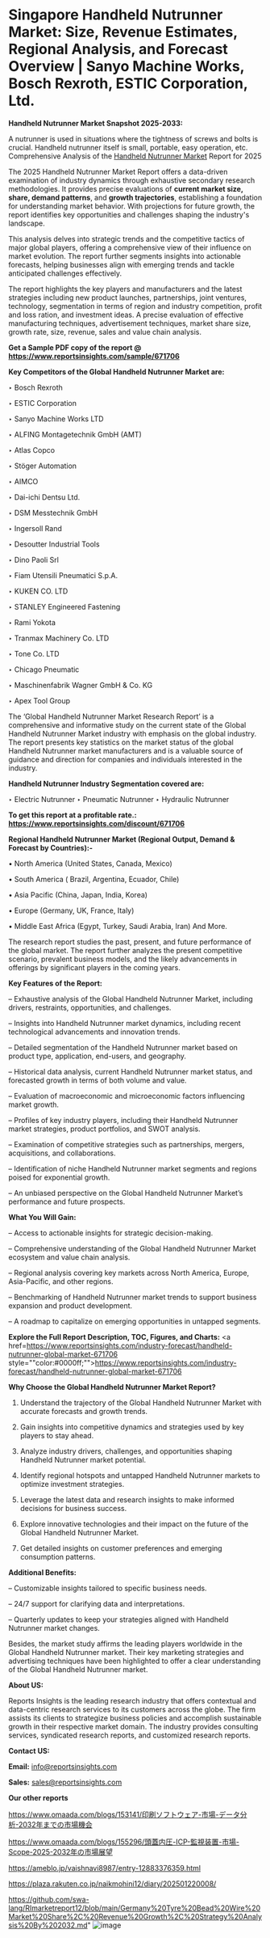 # Singapore Handheld Nutrunner Market: Size, Revenue Estimates, Regional Analysis, and Forecast Overview | Sanyo Machine Works, Bosch Rexroth, ESTIC Corporation, Ltd.

<strong>Handheld Nutrunner Market Snapshot 2025-2033:</strong>

A nutrunner is used in situations where the tightness of screws and bolts is crucial. Handheld nutrunner itself is small, portable, easy operation, etc. Comprehensive Analysis of the <a href=https://www.reportsinsights.com/sample/671706>Handheld Nutrunner Market</a> Report for 2025

The 2025 Handheld Nutrunner Market Report offers a data-driven examination of industry dynamics through exhaustive secondary research methodologies. It provides precise evaluations of <strong>current market size, share, demand patterns</strong>, and <strong>growth trajectories</strong>, establishing a foundation for understanding market behavior. With projections for future growth, the report identifies key opportunities and challenges shaping the industry's landscape.

This analysis delves into strategic trends and the competitive tactics of major global players, offering a comprehensive view of their influence on market evolution. The report further segments insights into actionable forecasts, helping businesses align with emerging trends and tackle anticipated challenges effectively.

The report highlights the key players and manufacturers and the latest strategies including new product launches, partnerships, joint ventures, technology, segmentation in terms of region and industry competition, profit and loss ration, and investment ideas. A precise evaluation of effective manufacturing techniques, advertisement techniques, market share size, growth rate, size, revenue, sales and value chain analysis.

<strong>Get a Sample PDF copy of the report @ <a href=https://www.reportsinsights.com/sample/671706 style=color:#0000ff;>https://www.reportsinsights.com/sample/671706</a></strong>

<strong>Key Competitors of the Global Handheld Nutrunner Market are:</strong>

‣ Bosch Rexroth

‣ ESTIC Corporation

‣ Sanyo Machine Works LTD

‣ ALFING Montagetechnik GmbH (AMT)

‣ Atlas Copco

‣ Stöger Automation

‣ AIMCO

‣ Dai-ichi Dentsu Ltd.

‣ DSM Messtechnik GmbH

‣ Ingersoll Rand

‣ Desoutter Industrial Tools

‣ Dino Paoli Srl

‣ Fiam Utensili Pneumatici S.p.A.

‣ KUKEN CO. LTD

‣ STANLEY Engineered Fastening

‣ Rami Yokota

‣ Tranmax Machinery Co. LTD

‣ Tone Co. LTD

‣ Chicago Pneumatic

‣ Maschinenfabrik Wagner GmbH & Co. KG

‣ Apex Tool Group

The ‘Global Handheld Nutrunner Market Research Report’ is a comprehensive and informative study on the current state of the Global Handheld Nutrunner Market industry with emphasis on the global industry. The report presents key statistics on the market status of the global Handheld Nutrunner market manufacturers and is a valuable source of guidance and direction for companies and individuals interested in the industry.

<strong>Handheld Nutrunner Industry Segmentation covered are:</strong>

‣ Electric Nutrunner
‣ Pneumatic Nutrunner
‣ Hydraulic Nutrunner

<strong>To get this report at a profitable rate.: <a href=https://www.reportsinsights.com/discount/671706 style=color:#0000ff;>https://www.reportsinsights.com/discount/671706</a></strong>

<strong>Regional Handheld Nutrunner Market (Regional Output, Demand &amp; Forecast by Countries):-</strong>

• North America (United States, Canada, Mexico)

• South America ( Brazil, Argentina, Ecuador, Chile)

• Asia Pacific (China, Japan, India, Korea)

• Europe (Germany, UK, France, Italy)

• Middle East Africa (Egypt, Turkey, Saudi Arabia, Iran) And More.

The research report studies the past, present, and future performance of the global market. The report further analyzes the present competitive scenario, prevalent business models, and the likely advancements in offerings by significant players in the coming years.

<strong>Key Features of the Report:</strong>

– Exhaustive analysis of the Global Handheld Nutrunner Market, including drivers, restraints, opportunities, and challenges.

– Insights into Handheld Nutrunner market dynamics, including recent technological advancements and innovation trends.

– Detailed segmentation of the Handheld Nutrunner market based on product type, application, end-users, and geography.

– Historical data analysis, current Handheld Nutrunner market status, and forecasted growth in terms of both volume and value.

– Evaluation of macroeconomic and microeconomic factors influencing market growth.

– Profiles of key industry players, including their Handheld Nutrunner market strategies, product portfolios, and SWOT analysis.

– Examination of competitive strategies such as partnerships, mergers, acquisitions, and collaborations.

– Identification of niche Handheld Nutrunner market segments and regions poised for exponential growth.

– An unbiased perspective on the Global Handheld Nutrunner Market’s performance and future prospects.

<strong>What You Will Gain:</strong>

– Access to actionable insights for strategic decision-making.

– Comprehensive understanding of the Global Handheld Nutrunner Market ecosystem and value chain analysis.

– Regional analysis covering key markets across North America, Europe, Asia-Pacific, and other regions.

– Benchmarking of Handheld Nutrunner market trends to support business expansion and product development.

– A roadmap to capitalize on emerging opportunities in untapped segments.

<strong>Explore the Full Report Description, TOC, Figures, and Charts:</strong>
<a href=https://www.reportsinsights.com/industry-forecast/handheld-nutrunner-global-market-671706 style=""color:#0000ff;"">https://www.reportsinsights.com/industry-forecast/handheld-nutrunner-global-market-671706</a>

<strong>Why Choose the Global Handheld Nutrunner Market Report?</strong>

1. Understand the trajectory of the Global Handheld Nutrunner Market with accurate forecasts and growth trends.

2. Gain insights into competitive dynamics and strategies used by key players to stay ahead.

3. Analyze industry drivers, challenges, and opportunities shaping Handheld Nutrunner market potential.

4. Identify regional hotspots and untapped Handheld Nutrunner markets to optimize investment strategies.

5. Leverage the latest data and research insights to make informed decisions for business success.

6. Explore innovative technologies and their impact on the future of the Global Handheld Nutrunner Market.

7. Get detailed insights on customer preferences and emerging consumption patterns.

<strong>Additional Benefits:</strong>

– Customizable insights tailored to specific business needs.

– 24/7 support for clarifying data and interpretations.

– Quarterly updates to keep your strategies aligned with Handheld Nutrunner market changes.

Besides, the market study affirms the leading players worldwide in the Global Handheld Nutrunner market. Their key marketing strategies and advertising techniques have been highlighted to offer a clear understanding of the Global Handheld Nutrunner market.

<strong><strong>About US</strong>:</strong>

Reports Insights is the leading research industry that offers contextual and data-centric research services to its customers across the globe. The firm assists its clients to strategize business policies and accomplish sustainable growth in their respective market domain. The industry provides consulting services, syndicated research reports, and customized research reports.

<strong>Contact US:</strong>

<p class=><b>Email:</b> <a href=mailto:info@reportsinsights.com>info@reportsinsights.com</a></p>
<p class=><b>Sales:</b> <a href=mailto:sales@reportsinsights.com>sales@reportsinsights.com</a></p>

<strong>Our other reports</strong>

<a href=https://www.omaada.com/blogs/153141/印刷ソフトウェア-市場-データ分析-2032年までの市場機会>https://www.omaada.com/blogs/153141/印刷ソフトウェア-市場-データ分析-2032年までの市場機会</a>

<a href=https://www.omaada.com/blogs/155296/頭蓋内圧-ICP-監視装置-市場-Scope-2025-2032年の市場展望>https://www.omaada.com/blogs/155296/頭蓋内圧-ICP-監視装置-市場-Scope-2025-2032年の市場展望</a>

<a href=https://ameblo.jp/vaishnavi8987/entry-12883376359.html>https://ameblo.jp/vaishnavi8987/entry-12883376359.html</a>

<a href=https://plaza.rakuten.co.jp/naikmohini12/diary/202501220008/>https://plaza.rakuten.co.jp/naikmohini12/diary/202501220008/</a>

<a href=https://github.com/swa-lang/RImarketreport12/blob/main/Germany%20Tyre%20Bead%20Wire%20Market%20Share%2C%20Revenue%20Growth%2C%20Strategy%20Analysis%20By%202032.md>https://github.com/swa-lang/RImarketreport12/blob/main/Germany%20Tyre%20Bead%20Wire%20Market%20Share%2C%20Revenue%20Growth%2C%20Strategy%20Analysis%20By%202032.md</a>"
![image](https://github.com/user-attachments/assets/2220a21c-caae-436b-84e6-ed4998124696)
